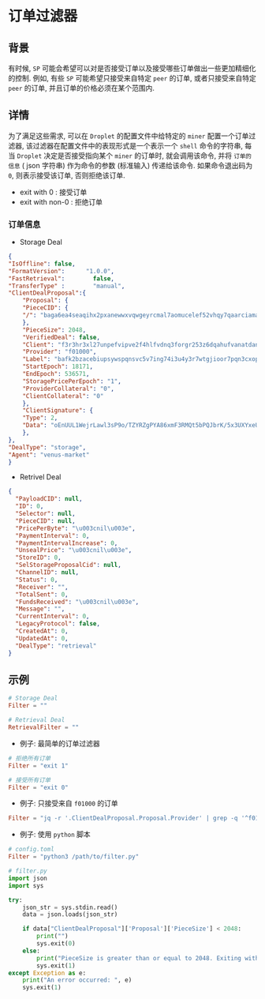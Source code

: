 # 订单过滤器

## 背景

有时候, `SP` 可能会希望可以对是否接受订单以及接受哪些订单做出一些更加精细化的控制. 例如, 有些 `SP` 可能希望只接受来自特定 `peer` 的订单, 或者只接受来自特定 `peer` 的订单, 并且订单的价格必须在某个范围内. 

## 详情

为了满足这些需求, 可以在 `Droplet` 的配置文件中给特定的 `miner` 配置一个订单过滤器, 该过滤器在配置文件中的表现形式是一个表示一个 `shell` 命令的字符串, 每当 `Droplet` 决定是否接受指向某个 `miner` 的订单时, 就会调用该命令, 并将 `订单的信息` ( json 字符串) 作为命令的参数 (标准输入) 传递给该命令. 如果命令退出码为 `0`, 则表示接受该订单, 否则拒绝该订单.

- exit with 0 :  接受订单
- exit with non-0 :  拒绝订单

### 订单信息

- Storage Deal

```json
{
"IsOffline": false,
"FormatVersion":      "1.0.0",
"FastRetrieval":        false,
"TransferType" :        "manual",
"ClientDealProposal":{
    "Proposal": {
    "PieceCID": {
    "/": "baga6ea4seaqihx2pxanewwxvqwgeyrcmal7aomucelef52vhqy7qaarciamaqoq"
    },
    "PieceSize": 2048,
    "VerifiedDeal": false,
    "Client": "f3r3hr3xl27unpefvipve2f4hlfvdnq3forgr253z6dqahufvanatdandxm74zikheccvx74ys7by5vzafq2va",
    "Provider": "f01000",
    "Label": "bafk2bzacebiupsywspqnsvc5v7ing74i3u4y3r7wtgjioor7pqn3cxopq7lo4",
    "StartEpoch": 18171,
    "EndEpoch": 536571,
    "StoragePricePerEpoch": "1",
    "ProviderCollateral": "0",
    "ClientCollateral": "0"
    },
    "ClientSignature": {
    "Type": 2,
    "Data": "oEnUUL1WejrLawl3sP9o/TZYRZgPYA86xmF3RMQt5bPQJbrK/5x3UXYxeUKoIDMjE96fA1GSqfrE14tFl/nMyatPLUvzzZ0ulsPTQVwfb54Mgx0yBSMYTf/O8Bg09MNq"
    },
},
"DealType": "storage",
"Agent": "venus-market"
}
```


- Retrivel Deal

```json
{
  "PayloadCID": null,
  "ID": 0,
  "Selector": null,
  "PieceCID": null,
  "PricePerByte": "\u003cnil\u003e",
  "PaymentInterval": 0,
  "PaymentIntervalIncrease": 0,
  "UnsealPrice": "\u003cnil\u003e",
  "StoreID": 0,
  "SelStorageProposalCid": null,
  "ChannelID": null,
  "Status": 0,
  "Receiver": "",
  "TotalSent": 0,
  "FundsReceived": "\u003cnil\u003e",
  "Message": "",
  "CurrentInterval": 0,
  "LegacyProtocol": false,
  "CreatedAt": 0,
  "UpdatedAt": 0,
  "DealType": "retrieval"
}
```


## 示例

```toml
# Storage Deal
Filter = ""

# Retrieval Deal
RetrievalFilter = ""
```

- 例子: 最简单的订单过滤器

```toml
# 拒绝所有订单
Filter = "exit 1"

# 接受所有订单
Filter = "exit 0"
```

- 例子: 只接受来自 `f01000` 的订单

```toml
Filter = "jq -r '.ClientDealProposal.Proposal.Provider' | grep -q '^f01000$'"
```

- 例子: 使用 `python` 脚本

```toml
# config.toml
Filter = "python3 /path/to/filter.py"
```

```python
# filter.py
import json
import sys

try:
    json_str = sys.stdin.read()
    data = json.loads(json_str)

    if data["ClientDealProposal"]['Proposal']['PieceSize'] < 2048:
        print("")
        sys.exit(0)
    else:
        print("PieceSize is greater than or equal to 2048. Exiting with code 1.")
        sys.exit(1)
except Exception as e:
    print("An error occurred: ", e)
    sys.exit(1)
```

